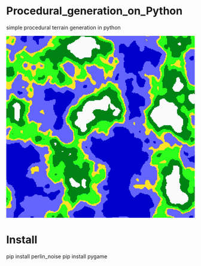 # Procedural_generation_on_Python
simple procedural terrain generation in python

![alt-текст](https://github.com/Lolaperez2020/Procedural_generation_on_Python/blob/main/img/preview.png "icon")

Install
===========
pip install perlin_noise
pip install pygame
